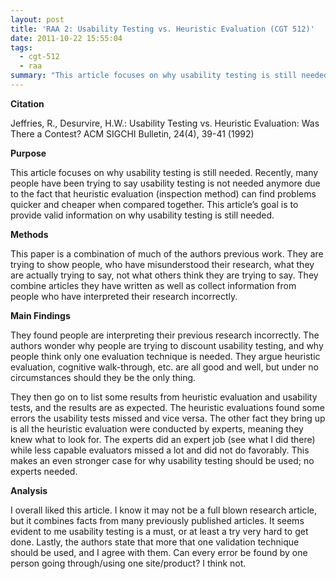 ```yaml
---
layout: post
title: 'RAA 2: Usability Testing vs. Heuristic Evaluation (CGT 512)'
date: 2011-10-22 15:55:04
tags:
  - cgt-512
  - raa
summary: "This article focuses on why usability testing is still needed. Recently, many people have been trying to say usability testing is not needed anymore due to the fact that heuristic evaluation (inspection method) can find problems quicker and cheaper when compared together"
---
```


**Citation**

Jeffries, R., Desurvire, H.W.: Usability Testing vs. Heuristic Evaluation: Was There a Contest? ACM SIGCHI Bulletin, 24(4), 39-41 (1992)

**Purpose**

This article focuses on why usability testing is still needed. Recently, many people have been trying to say usability testing is not needed anymore due to the fact that heuristic evaluation (inspection method) can find problems quicker and cheaper when compared together. This article’s goal is to provide valid information on why usability testing is still needed.

**Methods**

This paper is a combination of much of the authors previous work. They are trying to show people, who have misunderstood their research, what they are actually trying to say, not what others think they are trying to say. They combine articles they have written as well as collect information from people who have interpreted their research incorrectly.

**Main Findings**

They found people are interpreting their previous research incorrectly. The authors wonder why people are trying to discount usability testing, and why people think only one evaluation technique is needed. They argue heuristic evaluation, cognitive walk-through, etc. are all good and well, but under no circumstances should they be the only thing.

They then go on to list some results from heuristic evaluation and usability tests, and the results are as expected. The heuristic evaluations found some errors the usability tests missed and vice versa. The other fact they bring up is all the heuristic evaluation were conducted by experts, meaning they knew what to look for. The experts did an expert job (see what I did there) while less capable evaluators missed a lot and did not do favorably. This makes an even stronger case for why usability testing should be used; no experts needed.

**Analysis**

I overall liked this article. I know it may not be a full blown research article, but it combines facts from many previously published articles. It seems evident to me usability testing is a must, or at least a try very hard to get done. Lastly, the authors state that more that one validation technique should be used, and I agree with them. Can every error be found by one person going through/using one site/product? I think not.